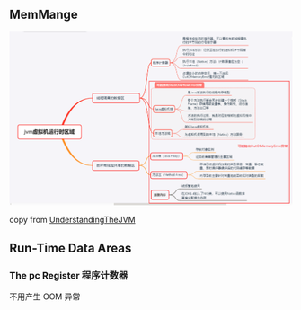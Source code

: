 ## MemMange

![JVM 运行时区域](./pics/1.png)

copy from [UnderstandingTheJVM](https://github.com/starjuly/UnderstandingTheJVM/blob/master/%E7%AC%AC%E4%BA%8C%E9%83%A8%E5%88%86-%E8%87%AA%E5%8A%A8%E5%86%85%E5%AD%98%E7%AE%A1%E7%90%86/Ch2-Java%E5%86%85%E5%AD%98%E5%8C%BA%E5%9F%9F%E4%B8%8E%E5%86%85%E5%AD%98%E6%BA%A2%E5%87%BA%E5%BC%82%E5%B8%B8.md)

## Run-Time Data Areas

### The pc Register 程序计数器

不用产生 OOM 异常
